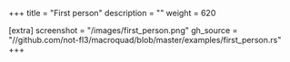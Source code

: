 +++
title = "First person"
description = ""
weight = 620

[extra]
screenshot = "/images/first_person.png"
gh_source = "//github.com/not-fl3/macroquad/blob/master/examples/first_person.rs"
+++
